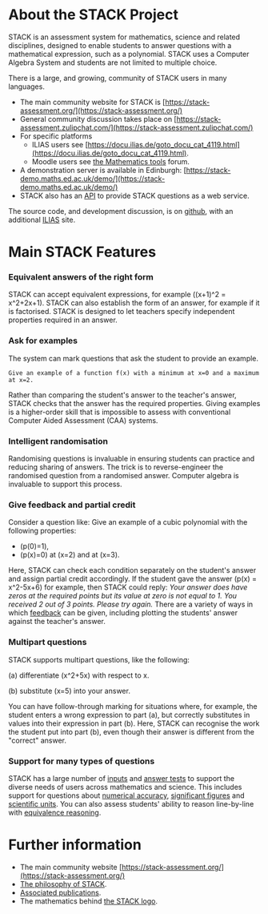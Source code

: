 # About the STACK Project

STACK is an assessment system for mathematics, science and related disciplines, designed to enable students to answer questions with a mathematical expression, such as a polynomial.  STACK uses a Computer Algebra System and students are not limited to multiple choice.

There is a large, and growing, community of STACK users in many languages.

* The main community website for STACK is [https://stack-assessment.org/](https://stack-assessment.org/)
* General community discussion takes place on [https://stack-assessment.zulipchat.com/](https://stack-assessment.zulipchat.com/)
* For specific platforms
  * ILIAS users see [https://docu.ilias.de/goto_docu_cat_4119.html](https://docu.ilias.de/goto_docu_cat_4119.html).
  * Moodle users see [the Mathematics tools](https://moodle.org/mod/forum/view.php?id=752) forum.
* A demonstration server is available in Edinburgh:  [https://stack-demo.maths.ed.ac.uk/demo/](https://stack-demo.maths.ed.ac.uk/demo/)
* STACK also has an [API](../Installation/API.md) to provide STACK questions as a web service.

The source code, and development discussion, is on [github](http://github.com/maths/moodle-qtype_stack/issues), with an additional [ILIAS](https://github.com/ilifau/assStackQuestion/) site.

# Main STACK Features

### Equivalent answers of the right form ###

STACK can accept equivalent expressions, for example \((x+1)^2 = x^2+2x+1\). STACK can also establish the form of an answer, for example if it is factorised.  STACK is designed to let teachers specify independent properties required in an answer.

### Ask for examples ###

The system can mark questions that ask the student to provide an example.

    Give an example of a function f(x) with a minimum at x=0 and a maximum at x=2.

Rather than comparing the student's answer to the teacher's answer, STACK checks that the answer has the required properties.  Giving examples is a higher-order skill that is impossible to assess with conventional Computer Aided Assessment (CAA) systems.

### Intelligent randomisation ###

Randomising questions is invaluable in ensuring students can practice and reducing sharing of answers. The trick is to reverse-engineer the randomised question from a randomised answer. Computer algebra is invaluable to support this process.

### Give feedback and partial credit ###

Consider a question like:
Give an example of a cubic polynomial with the following properties:

* \(p(0)=1\),
* \(p(x)=0\) at \(x=2\) and at \(x=3\).

Here, STACK can check each condition separately on the student's answer and assign partial credit accordingly. If the student gave the answer \(p(x) = x^2-5x+6\) for example, then STACK could reply: _Your answer does have zeros at the required points but its value at zero is not equal to 1. You received 2 out of 3 points. Please try again._ There are a variety of ways in which [feedback](../Authoring/Feedback.md) can be given, including plotting the students' answer against the teacher's answer.

### Multipart questions

STACK supports multipart questions, like the following:

(a) differentiate \(x^2+5x\) with respect to x.

(b) substitute \(x=5\) into your answer.

You can have follow-through marking for situations where, for example, the student enters a wrong expression to part (a), but correctly substitutes in values into their expression in part (b). Here, STACK can recognise the work the student put into part (b), even though their answer is different from the "correct" answer.

### Support for many types of questions

STACK has a large number of [inputs](../Authoring/Inputs/index.md) and [answer tests](../Authoring/Answer_Tests/index.md) to support the diverse needs of users across mathematics and science. This includes support for questions about [numerical accuracy](../Authoring/Answer_Tests/Numerical.md), [significant figures](../Authoring/Answer_Tests/Numerical.md#Significant_figure_testing) and [scientific units](../Topics/Units.md). You can also assess students' ability to reason line-by-line with [equivalence reasoning](../Specialist_tools/Equivalence_reasoning/index.md). 

# Further information

* The main community website [https://stack-assessment.org/](https://stack-assessment.org/)
* [The philosophy of STACK](The_philosophy_of_STACK.md).
* [Associated publications](Publications.md).
* The mathematics behind [the STACK logo](Logo.md).

